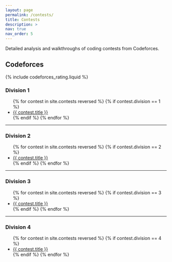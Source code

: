 ```yaml
---
layout: page
permalink: /contests/
title: Contests
description: >
nav: true
nav_order: 5
---
```


Detailed analysis and walkthroughs of coding contests from Codeforces.

## Codeforces

{% include codeforces_rating.liquid %}

### Division 1

<ul>
    {% for contest in site.contests reversed %}
    {% if contest.division == 1 %}
    <li>
        <a href="{{ contest.url | relative_url }}">
            {{ contest.title }}
        </a>
    </li>
    {% endif %}
    {% endfor %}
</ul>

---

### Division 2

<ul>
    {% for contest in site.contests reversed %}
    {% if contest.division == 2 %}
    <li>
        <a href="{{ contest.url | relative_url }}">
            {{ contest.title }}
        </a>
    </li>
    {% endif %}
    {% endfor %}
</ul>

---

### Division 3

<ul>
    {% for contest in site.contests reversed %}
    {% if contest.division == 3 %}
    <li>
        <a href="{{ contest.url | relative_url }}">
            {{ contest.title }}
        </a>
    </li>
    {% endif %}
    {% endfor %}
</ul>

---

### Division 4

<ul>
    {% for contest in site.contests reversed %}
    {% if contest.division == 4 %}
    <li>
        <a href="{{ contest.url | relative_url }}">
            {{ contest.title }}
        </a>
    </li>
    {% endif %}
    {% endfor %}
</ul>
